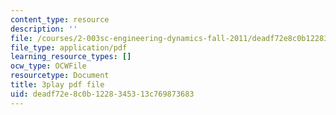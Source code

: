 ```yaml
---
content_type: resource
description: ''
file: /courses/2-003sc-engineering-dynamics-fall-2011/deadf72e8c0b1228345313c769873683_mB_rrEN_Ltc.pdf
file_type: application/pdf
learning_resource_types: []
ocw_type: OCWFile
resourcetype: Document
title: 3play pdf file
uid: deadf72e-8c0b-1228-3453-13c769873683
---
```

